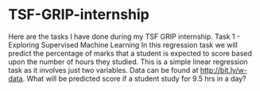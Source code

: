 # TSF-GRIP-internship
Here are the tasks I have done during my TSF GRIP internship.
Task 1 - Exploring Supervised Machine Learning
In this regression task we will predict the percentage of marks that a student is expected to score based upon the 
number of hours they studied. This is a simple linear regression task as it involves just two variables.
Data can be found at http://bit.ly/w-data. What will be predicted score if a student study for 9.5 hrs in a day?
